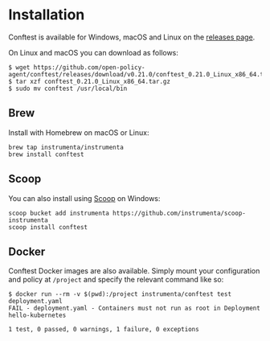 # Installation

Conftest is available for Windows, macOS and Linux on the [releases page](https://github.com/open-policy-agent/conftest/releases). 

On Linux and macOS you can download as follows:

```console
$ wget https://github.com/open-policy-agent/conftest/releases/download/v0.21.0/conftest_0.21.0_Linux_x86_64.tar.gz
$ tar xzf conftest_0.21.0_Linux_x86_64.tar.gz
$ sudo mv conftest /usr/local/bin
```

## Brew

Install with Homebrew on macOS or Linux:

```console
brew tap instrumenta/instrumenta
brew install conftest
```

## Scoop

You can also install using [Scoop](https://scoop.sh/) on Windows:

```console
scoop bucket add instrumenta https://github.com/instrumenta/scoop-instrumenta
scoop install conftest
```

## Docker

Conftest Docker images are also available. Simply mount your configuration and policy at `/project` and specify the relevant command like so:

```console
$ docker run --rm -v $(pwd):/project instrumenta/conftest test deployment.yaml
FAIL - deployment.yaml - Containers must not run as root in Deployment hello-kubernetes

1 test, 0 passed, 0 warnings, 1 failure, 0 exceptions
```
